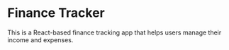 # Finance Tracker

This is a React-based finance tracking app that helps users manage their income and expenses.
